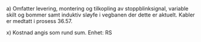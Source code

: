 a) Omfatter levering, montering og tilkopling av stoppblinksignal, variable skilt og bommer samt induktiv sløyfe i vegbanen der dette er aktuelt. Kabler er medtatt i prosess 36.57.

x) Kostnad angis som rund sum. Enhet: RS

